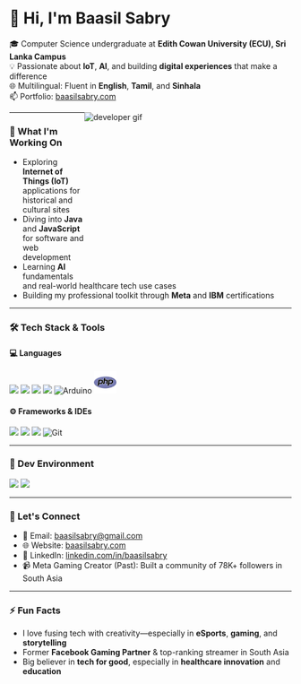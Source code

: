 # 👋 Hi, I'm Baasil Sabry

🎓 Computer Science undergraduate at **Edith Cowan University (ECU), Sri Lanka Campus**  
💡 Passionate about **IoT**, **AI**, and building **digital experiences** that make a difference  
🌐 Multilingual: Fluent in **English**, **Tamil**, and **Sinhala**  
📫 Portfolio: [baasilsabry.com](https://www.baasilsabry.com)

<img align="right" width="370" height="290" src="https://i.pinimg.com/originals/47/f0/34/47f0342cec72b800463bf003eac1257e.gif" alt="developer gif"/>

---

### 🚀 What I'm Working On
- Exploring **Internet of Things (IoT)** applications for historical and cultural sites  
- Diving into **Java** and **JavaScript** for software and web development  
- Learning **AI** fundamentals and real-world healthcare tech use cases  
- Building my professional toolkit through **Meta** and **IBM** certifications

---

### 🛠️ Tech Stack & Tools

#### 💻 Languages
<p>
  <img src="https://img.icons8.com/color/48/000000/java-coffee-cup-logo.png" height="40"/> 
  <img src="https://img.icons8.com/color/48/html-5.png" height="40"/> 
  <img src="https://img.icons8.com/color/48/css3.png" height="40"/> 
  <img src="https://img.icons8.com/color/48/javascript--v1.png" height="40"/> 
  <img src="https://cdn.worldvectorlogo.com/logos/arduino-1.svg" height="40" alt="Arduino"/> 
  <img src="https://raw.githubusercontent.com/devicons/devicon/master/icons/php/php-original.svg" height="40" alt="php"/> 
</p>

#### ⚙️ Frameworks & IDEs
<p>
  <img src="https://img.icons8.com/color/48/bootstrap.png" height="40"/> 
  <img src="https://img.icons8.com/color/48/visual-studio-code-2019.png" height="40"/> 
  <img src="https://www.chartjs.org/media/logo-title.svg" height="40"/> 
  <img src="https://git-scm.com/images/logos/downloads/Git-Icon-1788C.png" height="40" alt="Git"/>
</p>

---

### 🔧 Dev Environment
<p>
  <img src="https://img.shields.io/badge/NVIDIA-RTX_3060-76B900?style=for-the-badge&logo=nvidia&logoColor=white"/> 
  <img src="https://img.shields.io/badge/AMD-Ryzen_7-ED1C24?style=for-the-badge&logo=amd&logoColor=white"/>
</p>

---

### 💬 Let's Connect
- 📧 Email: [baasilsabry@gmail.com](mailto:asmbaasilnb@gmail.com)
- 🌐 Website: [baasilsabry.com](https://www.baasilsabry.com)
- 💼 LinkedIn: [linkedin.com/in/baasilsabry](https://www.linkedin.com/in/baasil-sabry-72a7a92ba/)
- 📹 Meta Gaming Creator (Past): Built a community of 78K+ followers in South Asia

---

### ⚡ Fun Facts
- I love fusing tech with creativity—especially in **eSports**, **gaming**, and **storytelling**
- Former **Facebook Gaming Partner** & top-ranking streamer in South Asia
- Big believer in **tech for good**, especially in **healthcare innovation** and **education**

